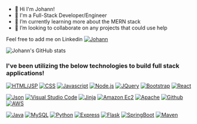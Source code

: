 - 👋 Hi I'm Johann!
- 👀 I'm a Full-Stack Developer/Engineer
- 🌱 I’m currently learning more about the MERN stack
- 💞️ I’m looking to collaborate on any projects that could use help

Feel free to add me on Linkedin [![Johann][Johann.com]][Johann-url]

<!---
jsath/jsath is a ✨ special ✨ repository because its `README.md` (this file) appears on your GitHub profile.
You can click the Preview link to take a look at your changes.
--->

![Johann's GitHub stats](https://github-readme-stats.vercel.app/api?username=jsath&show_icons=true&theme=dark)

<!--
[![Top Langs](https://github-readme-stats.vercel.app/api/top-langs/?username=jsath&layout=compact)](https://github.com/jsath/github-readme-stats)
-->

### I've been utilizing the below technologies to build full stack applications!


[![HTML/JSP][HTML.com]][HTML-url]
[![CSS][CSS.com]][CSS-url]
[![Javascript][Javascript.com]][Javascript-url]
[![Node.js][Node.com]][Node-url]
[![JQuery][JQuery.com]][JQuery-url]
[![Bootstrap][Bootstrap.com]][Bootstrap-url]
[![React][React.com]][React-url]

[![Json][Json.com]][Json-url]
[![Visual Studio Code][VS.com]][VS-url]
[![Jinja][Jinja.com]][Jinja-url]
[![Amazon Ec2][EC2.com]][EC2-url] 
[![Apache][Apache.com]][Apache-url]
[![Github][Github.com]][Github-url]
[![AWS][AWS.com]][AWS-url]


[![Java][Java.com]][Java-url]
[![MySQL][MySQL.com]][MySQL-url]
[![Python][Python.com]][Python-url]
[![Express][Express.com]][Express-url]
[![Flask][Flask.com]][Flask-url]
[![SpringBoot][SpringBoot.com]][SpringBoot-url]
[![Maven][Maven.com]][Maven-url]








<!-- MARKDOWN LINKS & IMAGES -->
<!-- https://www.markdownguide.org/basic-syntax/#reference-style-links -->
[Java.com]: https://img.shields.io/badge/Java-red
[Java-url]: https://docs.oracle.com/en/java/
[Bootstrap.com]: https://img.shields.io/badge/Bootstrap-purple?logo=bootstrap
[Bootstrap-url]: https://getbootstrap.com
[React.com]: https://img.shields.io/badge/-React-black?logo=react
[React-url]: https://reactjs.org/
[JQuery.com]: https://img.shields.io/badge/jQuery-blue?logo=jquery
[JQuery-url]: https://jquery.com 
[Javascript.com]: https://img.shields.io/badge/Javascript-yellow?logo=javascript
[Javascript-url]: https://developer.mozilla.org/en-US/docs/Web/JavaScript
[SpringBoot.com]: https://img.shields.io/badge/SpringBoot-gray?logo=springboot
[SpringBoot-url]: https://docs.spring.io/spring-boot/docs/current/reference/htmlsingle/
[MySQL.com]: https://img.shields.io/badge/MySQL-grey?logo=mysql
[MySQL-url]: https://dev.mysql.com/doc/
[CSS.com]: https://img.shields.io/badge/CSS-blue?logo=css3
[CSS-url]: https://developer.mozilla.org/en-US/docs/Web/CSS
[HTML.com]: https://img.shields.io/badge/-HTML-orange?logo=HTML5
[HTML-url]: https://developer.mozilla.org/en-US/docs/Web/HTML
[Python.com]:https://img.shields.io/badge/-Python-orange?logo=python
[Python-url]: https://docs.python.org/3/
[EC2.com]: https://img.shields.io/badge/-EC2-black?logo=amazonec2
[EC2-url]: https://docs.aws.amazon.com/ec2/index.html
[Vs.com]:https://img.shields.io/badge/-VisualStudio-black?logo=visualstudiocode
[Vs-url]: https://code.visualstudio.com/
[Apache.com]:https://img.shields.io/badge/-Apache-red?logo=apache
[Apache-url]:https://httpd.apache.org/docs/
[Github.com]:https://img.shields.io/badge/-Github-black?logo=github
[Github-url]: https://github.com/jsath
[Node.com]: https://img.shields.io/badge/-Node.js-black?logo=nodedotjs
[Node-url]: https://nodejs.org/en/
[Json.com]: https://img.shields.io/badge/-Json-gray?logo=json
[Json-url]: https://www.json.org/json-en.html
[Jinja.com]: https://img.shields.io/badge/-Jinja-red?logo=jinja
[Jinja-url]: https://img.shields.io/badge/-Jinja-red?logo=jinja](https://jinja.palletsprojects.com/en/3.1.x/)
[Flask.com]: https://img.shields.io/badge/-Flask-red?logo=flask
[Flask-url]: https://flask.palletsprojects.com/en/2.2.x/
[Express.com]: https://img.shields.io/badge/-Express-black?logo=express
[Express-url]: https://www.prisma.io/express
[AWS.com]: https://img.shields.io/badge/-AWS-orange?logo=amazonaws
[AWS-url]: https://aws.amazon.com/
[Maven.com]: https://img.shields.io/badge/-Maven-red?logo=apachemaven
[Maven-url]: https://maven.apache.org/


[Johann.com]: https://img.shields.io/badge/-Johann%20Sathianathen-blue?logo=linkedin
[Johann-url]: https://www.linkedin.com/in/jsathianathen/




